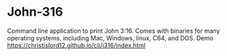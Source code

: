 # John-316
Command line application to print John 3:16.  Comes with binaries for many operating systems, including Mac, Windows, linux, C64, and DOS. Demo https://christislord12.github.io/cli/j316/index.html
